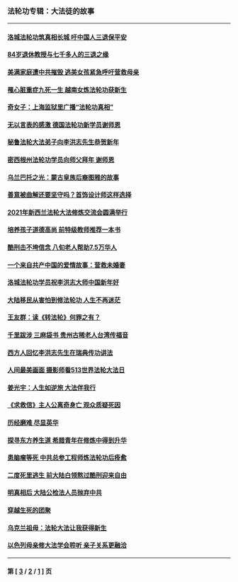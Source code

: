 ### 法轮功专辑：大法徒的故事
---
#### [洛城法轮功筑真相长城 吁中国人三退保平安](../../pages/nf1147481/n13892471.md?02260430) 
#### [84岁退休教授与七千多人的三退之缘](../../pages/nf1147481/n13796650.md?02260430) 
#### [美满家庭遭中共摧毁 逃美女孩紧急呼吁营救母亲](../../pages/nf1147481/n13792859.md?02260430) 
#### [罹心脏重症九死一生 越南女炼法轮功获新生](../../pages/nf1147481/n13732766.md?02260430) 
#### [奇女子：上海监狱里广播“法轮功真相”](../../pages/nf1147481/n13726443.md?02260430) 
#### [无以言表的感激 德国法轮功新学员谢师恩](../../pages/nf1147481/n13543790.md?02260430) 
#### [秘鲁法轮大法弟子向李洪志先生恭贺新年](../../pages/nf1147481/n13540182.md?02260430) 
#### [密西根州法轮功学员向师父拜年 谢师恩](../../pages/nf1147481/n13538183.md?02260430) 
#### [乌兰巴托之光：蒙古皇族后裔图雅的故事](../../pages/nf1147481/n13155759.md?02260430) 
#### [善意被曲解还要坚守吗？首饰设计师这样选择](../../pages/nf1147481/n13077575.md?02260430) 
#### [2021年新西兰法轮大法修炼交流会圆满举行](../../pages/nf1147481/n13033149.md?02260430) 
#### [培养孩子道德高尚 前特级教师推荐一本书](../../pages/nf1147481/n12938640.md?02260430) 
#### [酷刑击不垮信念 八旬老人帮助7.5万华人](../../pages/nf1147481/n12880712.md?02260430) 
#### [一个来自共产中国的爱情故事：营救未婚妻](../../pages/nf1147481/n12778386.md?02260430) 
#### [洛城法轮功学员祝李洪志大师中国新年好](../../pages/nf1147481/n12724685.md?02260430) 
#### [大陆移民从害怕到修法轮功 人生不再迷茫](../../pages/nf1147481/n12414325.md?02260430) 
#### [王友群：读《转法轮》何罪之有？](../../pages/nf1147481/n12408647.md?02260430) 
#### [千里跋涉 三麻袋书 贵州古稀老人台湾传福音](../../pages/nf1147481/n12198750.md?02260430) 
#### [西方人回忆李洪志先生在瑞典传功讲法](../../pages/nf1147481/n12099607.md?02260430) 
#### [人间最美画面 摄影师看513世界法轮大法日](../../pages/nf1147481/n12094118.md?02260430) 
#### [姜光宇：人生如逆旅 大法伴我行](../../pages/nf1147481/n12088664.md?02260430) 
#### [《求救信》主人公离奇身亡 观众质疑死因](../../pages/nf1147481/n11845215.md?02260430) 
#### [历经磨难 尽显英华](../../pages/nf1147481/n11723297.md?02260430) 
#### [探寻东方养生道 希腊青年在修炼中得到升华](../../pages/nf1147481/n11494502.md?02260430) 
#### [患脑瘤等死 中共总参工程师炼法轮功后痊愈](../../pages/nf1147481/n11466682.md?02260430) 
#### [二度死里逃生 前大陆白领熬过酷刑迎来自由](../../pages/nf1147481/n11368594.md?02260430) 
#### [明真相后 大陆公检法人员抛弃中共](../../pages/nf1147481/n11358618.md?02260430) 
#### [穿越生死的团聚](../../pages/nf1147481/n11258922.md?02260430) 
#### [乌克兰祖母：法轮大法让我获得新生](../../pages/nf1147481/n11269457.md?02260430) 
#### [以色列母亲修大法学会聆听 亲子关系更融洽](../../pages/nf1147481/n11268195.md?02260430) 

---
#### 第 [ [3](./3.md?02260430) / [2](./2.md?02260430) / [1](./1.md?02260430) ] 页
